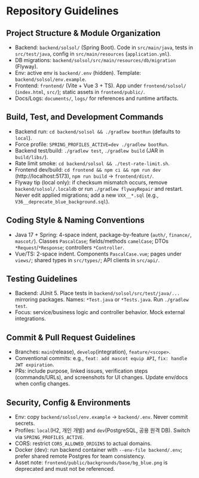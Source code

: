 # Repository Guidelines

## Project Structure & Module Organization
- Backend: `backend/solsol/` (Spring Boot). Code in `src/main/java`, tests in `src/test/java`, config in `src/main/resources` (`application.yml`).
- DB migrations: `backend/solsol/src/main/resources/db/migration` (Flyway).
- Env: active env is `backend/.env` (hidden). Template: `backend/solsol/env.example`.
- Frontend: `frontend/` (Vite + Vue 3 + TS). App under `frontend/solsol/` (`index.html`, `src/`); static assets in `frontend/public/`.
- Docs/Logs: `documents/`, `logs/` for references and runtime artifacts.

## Build, Test, and Development Commands
- Backend run: `cd backend/solsol && ./gradlew bootRun` (defaults to `local`).
- Force profile: `SPRING_PROFILES_ACTIVE=dev ./gradlew bootRun`.
- Backend test/build: `./gradlew test`, `./gradlew build` (JAR in `build/libs/`).
- Rate limit smoke: `cd backend/solsol && ./test-rate-limit.sh`.
- Frontend dev/build: `cd frontend && npm ci && npm run dev` (http://localhost:5173), `npm run build` → `frontend/dist/`.
- Flyway tip (local only): if checksum mismatch occurs, remove `backend/solsol/.localdb` or run `./gradlew flywayRepair` and restart. Never edit applied migrations; add a new `VXX__*.sql` (e.g., `V36__deprecate_blue_background.sql`).

## Coding Style & Naming Conventions
- Java 17 + Spring: 4-space indent, package-by-feature (`auth/`, `finance/`, `mascot/`). Classes `PascalCase`; fields/methods `camelCase`; DTOs `*Request`/`*Response`; controllers `*Controller`.
- Vue/TS: 2-space indent. Components `PascalCase.vue`; pages under `views/`; shared types in `src/types/`; API clients in `src/api/`.

## Testing Guidelines
- Backend: JUnit 5. Place tests in `backend/solsol/src/test/java/...` mirroring packages. Names: `*Test.java` or `*Tests.java`. Run `./gradlew test`.
- Focus: service/business logic and controller behavior. Mock external integrations.

## Commit & Pull Request Guidelines
- Branches: `main`(release), `develop`(integration), `feature/<scope>`.
- Conventional commits: e.g., `feat: add mascot equip API`, `fix: handle JWT expiration`.
- PRs: include purpose, linked issues, verification steps (commands/URLs), and screenshots for UI changes. Update env/docs when config changes.

## Security, Config & Environments
- Env: copy `backend/solsol/env.example` → `backend/.env`. Never commit secrets.
- Profiles: `local`(H2, 개인 개발) and `dev`(PostgreSQL, 공용 원격 DB). Switch via `SPRING_PROFILES_ACTIVE`.
- CORS: restrict `CORS_ALLOWED_ORIGINS` to actual domains.
- Docker (dev): run backend container with `--env-file backend/.env`; prefer shared remote Postgres for team consistency.
- Asset note: `frontend/public/backgrounds/base/bg_blue.png` is deprecated and must not be referenced.
